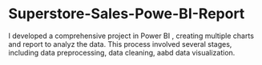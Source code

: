 # Superstore-Sales-Powe-BI-Report
I developed a comprehensive project in Power BI , creating multiple charts and report to analyz the data. This process involved several stages, including data preprocessing, data cleaning, aabd data visualization.
